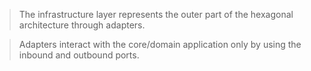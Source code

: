 > The infrastructure layer represents the outer part of the hexagonal architecture through adapters.

> Adapters interact with the core/domain application only by using the inbound and outbound ports.
